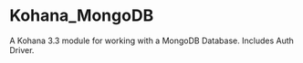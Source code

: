 Kohana_MongoDB
==============

A Kohana 3.3 module for working with a MongoDB Database.
Includes Auth Driver.

